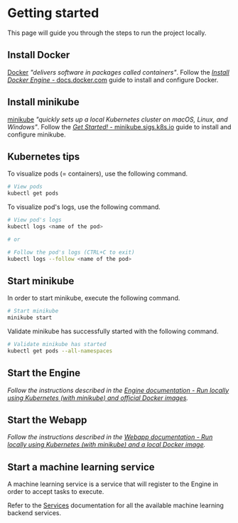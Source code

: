 # Getting started

This page will guide you through the steps to run the project locally.

## Install Docker

[Docker](https://docker.com/) _"delivers software in packages called containers"_. Follow the [_Install Docker Engine_ - docs.docker.com](https://docs.docker.com/engine/install/) guide to install and configure Docker.

## Install minikube

[minikube](https://minikube.sigs.k8s.io/) _"quickly sets up a local Kubernetes cluster on macOS, Linux, and Windows"_. Follow the [_Get Started!_ - minikube.sigs.k8s.io](https://minikube.sigs.k8s.io/docs/start/) guide to install and configure minikube.

## Kubernetes tips

To visualize pods (= containers), use the following command.

```sh
# View pods
kubectl get pods
```

To visualize pod's logs, use the following command.

```sh
# View pod's logs
kubectl logs <name of the pod>

# or

# Follow the pod's logs (CTRL+C to exit)
kubectl logs --follow <name of the pod>
```

## Start minikube

In order to start minikube, execute the following command.

```sh
# Start minikube
minikube start
```

Validate minikube has successfully started with the following command.

```sh
# Validate minikube has started
kubectl get pods --all-namespaces
```

## Start the Engine

_Follow the instructions described in the [Engine documentation - Run locally using Kubernetes (with minikube) and official Docker images](../reference/index.md#engine)._

## Start the Webapp

_Follow the instructions described in the [Webapp documentation - Run locally using Kubernetes (with minikube) and a local Docker image](../reference/index.md#webapp)._

## Start a machine learning service

A machine learning service is a service that will register to the Engine in order to accept tasks to execute.

Refer to the [Services](../reference/index.md#services) documentation for all the available machine learning backend services.
